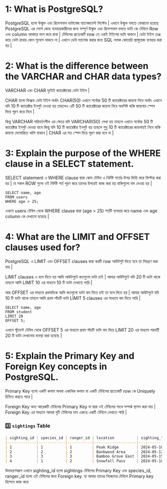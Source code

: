 # 1: What is PostgreSQL?

PostgreSQL হলো উন্মুক্ত এবং রিলেশনাল ডাটাবেজ ম্যানেজমেন্ট সিস্টেম | এখানে উন্মুক্ত বলতে বোঝানো হয়েছে PostgreSQL এর সোর্স কোড ব্যবহারকারীদের জন্য সম্পূর্ণ উন্মুক্ত এবং রিলেশনাল বলতে ডাটা কে টেবিলে Row এবং column আকারে ভাগ করে রাখা | টেবিলের প্রত্যেকটি row তে একই টাইপের ডাটা থাকবে | ডেটা টাইপ চেঞ্জ করে ডেটা রাখার কোন সুযোগ থাকবে না | এখানে ডেটা ম্যানেজ করার জন্য SQL নামক কোয়েরি ল্যাঙ্গুয়েজ ব্যবহার করা হয় |

# 2: What is the difference between the VARCHAR and CHAR data types?

VARCHAR এবং CHAR দুটোই ক্যারেক্টারের ডেটা টাইপ | 

CHAR হলো ফিক্সড ডেটা টাইপ অর্থাৎ CHAR(50) এখানে সর্বোচ্চ 50 টি ক্যারেক্টারের জায়গা নিবে অর্থাৎ এখানে যদি 10 টি ক্যারেক্টার ইনপুট দেওয়া হয় তাহলেও এটি 50 টি ক্যারেক্টারের জায়গা নিবে অবশিষ্ট বাকি জায়গায় স্পেস দিয়ে পূরণ করে নিবে |

কিন্তু VARCHAR পরিবর্তনশীল এর ক্ষেত্রে যদি VARCHAR(50) লেখা হয় তাহলে এখানে সর্বোচ্চ 50 টি ক্যারেক্টার ইনপুট দেওয়া যাবে কিন্তু যদি 10 টি ক্যারেক্টার ইনপুট হয় তাহলে শুধু 10 টি ক্যারেক্টারের জায়গায়ই নিবে বাকি জায়গা মেমোরিতে খালি থাকবে | CHAR এর মত স্পেস দিয়ে পূরণ করা হবে না |

# 3: Explain the purpose of the WHERE clause in a SELECT statement.

SELECT statement এ WHERE clause দ্বারা কোন টেবিল এ নির্দিষ্ট শর্তের উপর ভিত্তি করে ফিল্টার করা হয় | যে সকল ROW গুলো ওই নির্দিষ্ট শর্ত পূরণ করে তাদের উপরেই কাজ করা হয় বাকিগুলো বাদ দেওয়া হয় |

```
SELECT name, age
FROM users
WHERE age > 25;
```
এখানে users টেবিল থেকে WHERE clause দ্বারা (age > 25) শর্তটি ব্যবহার করে name এবং age column কে দেখানো হয়েছে |

# 4: What are the LIMIT and OFFSET clauses used for?

PostgreSQL এ LIMIT এবং OFFSET clauses দ্বারা কয়টি row আউটপুট দিতে হবে তা নিয়ন্ত্রণ করা যায় | 

LIMIT clauses এ বলে দিতে হয় আমি আউটপুটে কতগুলো ডাটা চাই | আমার আউটপুটে যদি 20 টি ডাটা থাকে তাহলে আমি LIMIT 10 এর মাধ্যমে 10 টি ডাটা দেখাতে পারি |

আর OFFSET এর মাধ্যমে প্রথমদিকে আমি কতগুলো ডাটা বাদ দিতে চাই তা বলে দিতে হয় | আমার আউটপুটে যদি 10 টি ডাটা থাকে তাহলে আমি প্রথম পাঁচটি ডাটা LIMIT 5 clauses এর মাধ্যমে বাদ দিতে পারি |

```
SELECT name, age
FROM student
LIMIT 20
OFFSET 5;
```
এখানে স্টুডেন্ট টেবিল থেকে OFFSET 5 এর মাধ্যমে প্রথম পাঁচটি ডাটা বাদ দিয়ে LIMIT 20 এর মাধ্যমে পরবর্তী 20 টি ডাটা দেখানোর ব্যবস্থা করা হয়েছে |

# 5: Explain the Primary Key and Foreign Key concepts in PostgreSQL.

Primary Key হলো একটি কলাম অথবা একাধিক কলাম যা একটি টেবিলের প্রত্যেকটি row কে Uniquely চিহ্নিত করতে পারে | 

Foreign Key অন্য আরেকটি টেবিলের Primary Key যা দ্বারা ওই টেবিলের সাথে সম্পর্ক স্থাপন করা যায় | Foreign Key এর মাধ্যমে আমরা দুটি টেবিলের মান একত্রে একটি টেবিলে দেখাতে পারি |

### **3️⃣ `sightings` Table**

```markdown
| sighting_id | species_id | ranger_id | location          | sighting_time        | notes                      |
|-------------|------------|-----------|-------------------|----------------------|----------------------------|
| 1           | 1          | 1         | Peak Ridge        | 2024-05-10 07:45:00  | Camera trap image captured |
| 2           | 2          | 2         | Bankwood Area     | 2024-05-12 16:20:00  | Juvenile seen              |
| 3           | 3          | 3         | Bamboo Grove East | 2024-05-15 09:10:00  | Feeding observed           |
| 4           | 1          | 2         | Snowfall Pass     | 2024-05-18 18:30:00  | (NULL)                     |

```

উদাহরণস্বরূপ এখানে sighting_id হলো sightings টেবিলের Primary Key এবং species_id, ranger_id হলো এই টেবিলের জন্য Foreign key. যা আবার তাদের নিজেদের টেবিলে Primary key হিসেবে কাজ করে




